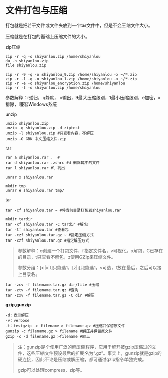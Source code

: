 # 文件打包与压缩

打包就是把若干文件或文件夹放到一个tar文件中，但是不会压缩文件大小。

压缩就是在打包的基础上压缩文件的大小。

zip压缩

```text
zip -r -q -o shiyanlou.zip /home/shiyanlou
du -h shiyanlou.zip
file shiyanlou.zip

zip -r -9 -q -o shiyanlou_9.zip /home/shiyanlou -x ~/*.zip
zip -r -1 -q -o shiyanlou_1.zip /home/shiyanlou -x ~/*.zip
zip -r -e -o shiyanlou_encryption.zip /home/shiyanlou
zip -r -l -o shiyanlou.zip /home/shiyanlou
```

参数解释：r递归，q静默， o输出，9最大压缩级别，1最小压缩级别，e加密，x排除，l兼容Windows系统

unzip

```text
unzip shiyanlou.zip
unzip -q shiyanlou.zip -d ziptest
unzip -l shiyanlou.zip #只查看内容，不解压
unzip -O GBK 中文压缩文件.zip
```

rar

```text
rar a shiyanlou.rar .  #
rar d shiyanlou.rar .zshrc #d 删除其中的文件
rar l shiyanlou.rar #l 列出

unrar x shiyanlou.rar

mkdir tmp
unrar e shiyanlou.rar tmp/
```

tar

```text
tar -cf shiyanlou.tar ~ #将当前目录打包到shiyanlou.rar

mkdir tardir
tar -xf shiyanlou.tar -C tardir #解包
tar -tf shiyanlou.tar #查看包
tar -czf shiyanlou.tar.gz ~ #指定压缩方式
tar -xzf shiyanlou.tar.gz #指定解压方式
```

> 参数解释：c创建一个打包文件，f指定文件名，v可视化，x解包，C已存在的目录，t只查看不解包，z使用GZip来压缩文件。
>
> 参数分组：\[c\|x\|t\]只能选1，\[z\|j\]只能选1，v可选，f放在最后，之后可以接上目录名。

```text
tar -zcv -f filename.tar.gz dir/file #压缩
tar -ztv -f filename.tar.gz #查询
tar -zxv -f filename.tar.gz -C dir #解压
```

**gzip,gunzip**

```text
-d：表示解压
-v：verbose
-t：testgzip -c filename > filename.gz #压缩并保留原文件
gunzip -c filename.gz > filename #解压并保留原文件
gzip -c -d filename.gz >filename #同上
```

> 注：gunzip是个使用广泛的解压缩程序，它用于解开被gzip压缩过的文件，这些压缩文件预设最后的扩展名为“.gz”。事实上，gunzip就是gzip的硬连接，因此不论是压缩或解压缩，都可通过gzip指令单独完成。
>
> gzip可以处理compress，zip等。

